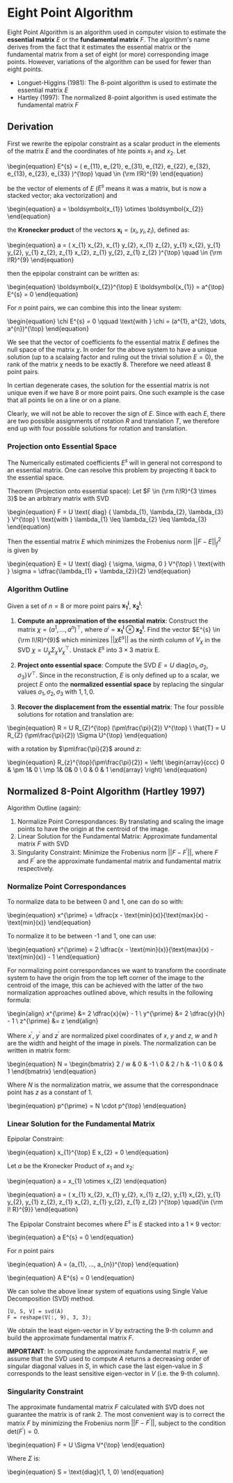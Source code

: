 # Eight Point Algorithm

Eight Point Algorithm is an algorithm used in computer vision to estimate the
**essential matrix** $E$ or the **fundamental matrix** $F$. The algorithm's
name derives from the fact that it estimates the essential matrix or the
fundamental matrix from a set of eight (or more) corresponding image points.
However, variations of the algorithm can be used for fewer than eight points.

- Longuet-Higgins (1981): The 8-point algorithm is used to estimate the
  essential matrix $E$
- Hartley (1997): The normalized 8-point algorithm is used estimate the
  fundamental matrix $F$


## Derivation

First we rewrite the epipolar constraint as a scalar product in the elements of
the matrix $E$ and the coordinates of hte points $x_{1}$ and $x_{2}$. Let

\begin{equation}
    E^{s} = (
        e_{11},
        e_{21},
        e_{31},
        e_{12},
        e_{22},
        e_{32},
        e_{13},
        e_{23},
        e_{33}
    )^{\top} \quad \in {\rm I\!R}^{9}
\end{equation}

be the vector of elements of $E$ ($E^{s}$ means it was a matrix, but is now a
stacked vector; aka vectorization) and

\begin{equation}
    a = \boldsymbol{x_{1}} \otimes \boldsymbol{x_{2}}
\end{equation}

the **Kronecker product** of the vectors $\boldsymbol{x_{i}} = (x_{i}, y_{i},
z_{i})$, defined as:

\begin{equation}
    a = (
        x_{1} x_{2},
        x_{1} y_{2},
        x_{1} z_{2},
        y_{1} x_{2},
        y_{1} y_{2},
        y_{1} z_{2},
        z_{1} x_{2},
        z_{1} y_{2},
        z_{1} z_{2}
    )^{\top} \quad \in {\rm I\!R}^{9}
\end{equation}

then the epipolar constraint can be written as:

\begin{equation}
    \boldsymbol{x_{2}}^{\top} E \boldsymbol{x_{1}} = a^{\top} E^{s} = 0
\end{equation}

For $n$ point pairs, we can combine this into the linear system:

\begin{equation}
    \chi E^{s} = 0 \qquad
        \text{with } \chi = (a^{1}, a^{2}, \dots, a^{n})^{\top}
\end{equation}

We see that the vector of coefficients fo the essential matrix $E$ defines the
null space of the matrix $\chi$. In order for the above system to have a unique
solution (up to a scalaing factor and ruling out the trivial solution $E = 0$),
the rank of the matrix $\chi$ needs to be exactly 8. Therefore we need atleast
8 point pairs.

In certian degenerate cases, the solution for the essential matrix is not
unique even if we have 8 or more point pairs. One such example is the case that
all points lie on a line or on a plane.

Clearly, we will not be able to recover the sign of $E$. Since with each $E$,
there are two possible assignments of rotation $R$ and translation $T$, we
therefore end up with four possible solutions for rotation and translation.


### Projection onto Essential Space

The Numerically estimated coefficients $E^{s}$ will in general not correspond
to an essential matrix. One can resolve this problem by projecting it back to
the essential space.

Theorem (Projection onto essential space): Let $F \in {\rm I\!R}^{3 \times 3}$
be an arbitrary matrix with SVD

\begin{equation}
    F = U \text{ diag} \{ \lambda_{1}, \lambda_{2}, \lambda_{3} \} V^{\top} \\
        \text{with } \lambda_{1} \leq \lambda_{2} \leq \lambda_{3}
\end{equation}

Then the essential matrix $E$ which minimizes the Frobenius norm $|| F - E
||^{2}_{f}$ is given by

\begin{equation}
    E = U \text{ diag} \{ \sigma, \sigma, 0 \} V^{\top} \\
        \text{with } \sigma = \dfrac{\lambda_{1} + \lambda_{2}}{2}
\end{equation}


### Algorithm Outline

Given a set of $n = 8$ or more point pairs $\boldsymbol{x_{1}^{i}}$,
$\boldsymbol{x_{2}^{i}}$:

1. **Compute an approximation of the essential matrix**: Construct the matrix
$\chi = (a^{1}, \dots, a^{n})^{\top}$, where $a^{i} = \boldsymbol{x_{1}^{i}}
\otimes \boldsymbol{x_{2}^{i}}$. Find the vector $E^{s} \in {\rm I\!R}^{9}$
which minimizes $|| \chi E^{s} ||$ as the ninth column of $V_{\chi}$ in the SVD
$\chi = U_{\chi} \Sigma_{\chi} V_{\chi}^{\top}$. Unstack $E^{s}$ into $3 \times
3$ matrix E.

2. **Project onto essential space**: Compute the SVD $E = U \text{ diag} \{
\sigma_{1}, \sigma_{2}, \sigma_{3} \} V^{\top}$. Since in the reconstruction,
$E$ is only defined up to a scalar, we project $E$ onto the **normalized
essential space** by replacing the singular values $\sigma_{1}, \sigma_{2},
\sigma_{3}$ with $1, 1, 0$.

3. **Recover the displacement from the essential matrix**: The four possible
solutions for rotation and translation are:

\begin{equation}
    R = U R_{Z}^{\top} (\pm\frac{\pi}{2}) V^{\top} \\
    \hat{T} = U R_{Z} (\pm\frac{\pi}{2}) \Sigma U^{\top}
\end{equation}

with a rotation by $\pm\frac{\pi}{2}$ around $z$:

\begin{equation}
    R_{z}^{\top}(\pm\frac{\pi}{2}) =
    \left(
    \begin{array}{ccc}
       0 & \pm 1& 0 \\
       \mp 1& 0& 0 \\
       0 & 0 & 1
    \end{array}
    \right)
\end{equation}


## Normalized 8-Point Algorithm (Hartley 1997)

Algorithm Outline (again):

1. Normalize Point Correspondances: By translating and scaling the image points
to have the origin at the centroid of the image.
2. Linear Solution for the Fundamental Matrix: Approximate fundamental matrix
$F$ with SVD
3. Singularity Constraint: Minimize the Frobenius norm $||F - F^{\prime} ||$,
where $F$ and $F^{\prime}$ are the approximate fundamental matrix and
fundamental matrix respectively.


### Normalize Point Correspondances

To normalize data to be between 0 and 1, one can do so with:

\begin{equation}
    x^{\prime} = \dfrac{x - \text{min}(x)}{\text{max}(x) - \text{min}(x)}
\end{equation}

To normalize it to be between -1 and 1, one can use:

\begin{equation}
    x^{\prime} = 2 \dfrac{x - \text{min}(x)}{\text{max}(x) - \text{min}(x)} - 1
\end{equation}

For normalizing point correspondances we want to transform the coordinate
system to have the origin from the top left corner of the image to the centroid
of the image, this can be achieved with the latter of the two normalization
approaches outlined above, which results in the following formula:

\begin{align}
   x^{\prime} &= 2 \dfrac{x}{w} - 1 \\
   y^{\prime} &= 2 \dfrac{y}{h} - 1 \\
   z^{\prime} &= z
\end{align}

Where $x^{\prime}$, $y^{\prime}$ and $z^{\prime}$ are normalized pixel
coordinates of $x$, $y$ and $z$, $w$ and $h$ are the width and height of the
image in pixels. The normalization can be written in matrix form:

\begin{equation}
    N = \begin{bmatrix}
       2 / w & 0 & -1 \\
       0 & 2 / h & -1 \\
       0 & 0 & 1
    \end{bmatrix}
\end{equation}

Where $N$ is the normalization matrix, we assume that the correspondnace point
has $z$ as a constant of $1$.

\begin{equation}
    p^{\prime} = N \cdot p^{\top}
\end{equation}



### Linear Solution for the Fundamental Matrix
Epipolar Constraint:

\begin{equation}
    x_{1}^{\top} E x_{2} = 0
\end{equation}


Let $a$ be the Kronecker Product of $x_{1}$ and $x_{2}$:

\begin{equation}
    a = x_{1} \otimes x_{2}
\end{equation}

\begin{equation}
    a = (
        x_{1} x_{2},
        x_{1} y_{2},
        x_{1} z_{2},
        y_{1} x_{2},
        y_{1} y_{2},
        y_{1} z_{2},
        z_{1} x_{2},
        z_{1} y_{2},
        z_{1} z_{2}
    )^{\top} \quad{\in {\rm I\! R}^{9}}
\end{equation}

The Epipolar Constraint becomes where $E^{s}$ is $E$ stacked into a $1 \times
9$ vector:

\begin{equation}
    a E^{s} = 0
\end{equation}

For $n$ point pairs

\begin{equation}
    A = (a_{1}, ..., a_{n})^{\top}
\end{equation}

\begin{equation}
    A E^{s} = 0
\end{equation}

We can solve the above linear system of equations using Single Value
Decomposition (SVD) method.


    [U, S, V] = svd(A)
    F = reshape(V(:, 9), 3, 3);

We obtain the least eigen-vector in $V$ by extracting the 9-th column and build
the approximate fundamental matrix $F$.

**IMPORTANT**: In computing the approximate fundamental matrix $F$, we assume
that the SVD used to compute $A$ returns a decreasing order of singular
diagonal values in $S$, in which case the last eigen-value in $S$ corresponds
to the least sensitive eigen-vector in $V$ (i.e. the 9-th column).


### Singularity Constraint

The approximate fundamental matrix $F$ calculated with SVD does not guarantee
the matrix is of rank 2. The most convenient way is to correct the matrix $F$
by minimizing the Frobenius norm $|| F - F^{\prime} ||$, subject to the
condition $\text{det}(F^{\prime}) = 0$.

\begin{equation}
    F = U \Sigma V^{\top}
\end{equation}

Where $\Sigma$ is:

\begin{equation}
    S = \text{diag}(1, 1, 0)
\end{equation}
